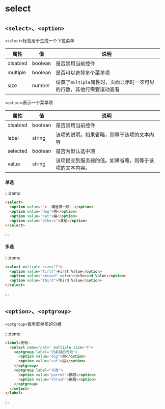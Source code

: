 # select

## `<select>`、`<option>`

`<select>`标签用于生成一个下拉菜单

| 属性     | 值      | 说明                                                         |
| -------- | ------- | ------------------------------------------------------------ |
| disabled | boolean | 是否禁用当前控件                                             |
| multiple | boolean | 是否可以选择多个菜单项                                       |
| size     | number  | 设置了`multiple`属性时，页面显示时一次可见的行数，其他行需要滚动查看 |

`<option>`表示一个菜单项

| 属性     | 值      | 说明                                                   |
| -------- | ------- | ------------------------------------------------------ |
| disabled | boolean | 是否禁用当前控件                                       |
| label    | string  | 该项的说明。如果省略，则等于该项的文本内容             |
| selected | boolean | 是否为默认选中项                                       |
| value    | string  | 该项提交到服务器的值。如果省略，则等于该项的文本内容。 |

#### 单选

:::demo

```html
<select>
  <option value="">--请选择一项--</option>
  <option value="dog">狗</option>
  <option value="cat">猫</option>
  <option value="others">其他</option>
</select>
```

:::

#### 多选

:::demo

```html
<select multiple size="2">
  <option value="first">First Value</option>
  <option value="second" selected>Second Value</option>
  <option value="third">Third Value</option>
</select>
```

:::

## `<option>`、`<optgroup>`

`<optgroup>`表示菜单项的分组

:::demo

```html
<label>宠物：
  <select name="pets" multiple size="4">
    <optgroup label="四条腿的宠物">
      <option value="dog">狗</option>
      <option value="cat">猫</option>
    </optgroup>
    <optgroup label="鸟类">
      <option value="parrot">鹦鹉</option>
      <option value="thrush">画眉</option>
    </optgroup>
  </select>
</label>
```

:::